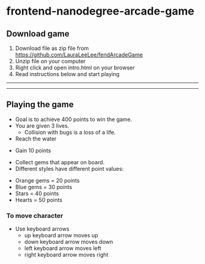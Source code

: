 frontend-nanodegree-arcade-game
===============================


##  Download game
1. Download file as zip file from https://github.com/LauraLeeLee/fendArcadeGame
2. Unzip file on your computer
3. Right click and open intro.html on your browser
4. Read instructions below and start playing

___
___

##  Playing the game

* Goal is to achieve 400 points to win the game.
* You are given 3 lives.
  - Collision with bugs is a loss of a life.
* Reach the water
- Gain 10 points
* Collect gems that appear on board.     
*  Different styles have different point values:
  - Orange gems = 20 points
  - Blue gems = 30 points
  - Stars = 40 points
  - Hearts = 50 points

### To move character
* Use keyboard arrows
  - up keyboard arrow moves up
  - down keyboard arrow moves down
  - left keyboard arrow moves left
  - right keyboard arrow  moves right

